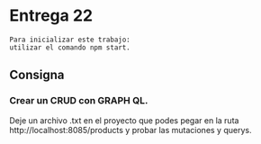 # Entrega 22

```
Para inicializar este trabajo:
utilizar el comando npm start.
```

## Consigna 

### Crear un CRUD con GRAPH QL.

Deje un archivo .txt en el proyecto que podes pegar en la ruta http://localhost:8085/products y probar las mutaciones y querys.
